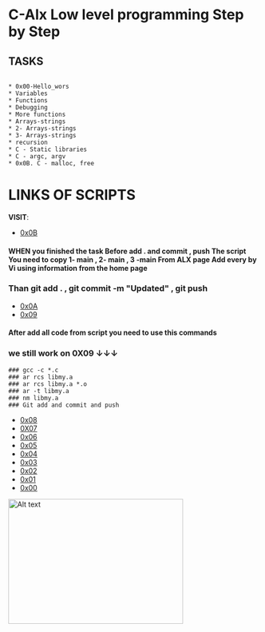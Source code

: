 # C-Alx Low level programming Step by Step 
## TASKS
~~~~

* 0x00-Hello_wors
* Variables
* Functions 
* Debugging
* More functions 
* Arrays-strings
* 2- Arrays-strings
* 3- Arrays-strings
* recursion
* C - Static libraries
* C - argc, argv
* 0x0B. C - malloc, free
~~~~
# LINKS OF SCRIPTS 

**VISIT**: 
* [0x0B](https://docs.google.com/document/d/11lRtqeMn6EO1lRBOnAkI3308slU6IragAKl63So4e9c/edit)
#### WHEN you finished the task Before add . and commit , push  The script You need to copy 1- main , 2- main , 3 -main From ALX page Add every by Vi using information from the home page
### Than git add . , git commit -m "Updated" , git push
* [0x0A](https://docs.google.com/document/d/1VMExs_UzYck9teoeIV2Oxs4ELT9I4fDOQycA7X52WwU/edit)
* [0x09](https://docs.google.com/document/d/1l3pwm5IBMyp51aOYDLcaO7iKPQIv-S_dqlYm7purzLY/edit)
#### After add all code from script you need to use this commands 
### we still work on 0X09 &darr;&darr;&darr;
~~~~
### gcc -c *.c 
### ar rcs libmy.a
### ar rcs libmy.a *.o
### ar -t libmy.a
### nm libmy.a  
### Git add and commit and push 
~~~~
* [0x08](https://docs.google.com/document/d/1ajmfOT-0mKA3gEJ7DVP6lLA1cmDTc2SE0fZUzsFdHC0/edit)
* [0X07](https://docs.google.com/document/d/1ySWG3i7271JBSQ15mW1OKdyUtpduH1dnQ046KVh0Kms/edit)
* [0x06](https://docs.google.com/document/d/1q_RncpYwnQ_BaAofEeZlMDe3KIXEx-_Sk6IV45xIP7o/edit)
* [0x05](https://docs.google.com/document/d/1xDuKCHrMAqos3HaFEnGNyvsR7tnp4XRJV9jUN39Kf3o/edit?pli=1)
* [0x04](https://docs.google.com/document/d/1imzQClExSRyc2WoIf2aH9bRZv6X_TSehpZAHZdtdTF8/edit0)
* [0x03](https://docs.google.com/document/d/1lbappd1BBE-Br4UWB0-TupuPM8SR8f1bsFMXe1BpxdY/edit)
* [0x02](https://docs.google.com/document/d/1puwxOfTE395rttYFrZ3bETS2gu1WPlWrfnmMGIkeZHw/edit)
* [0x01](https://docs.google.com/document/d/1APA-4CStOhrDYvsb9cAtTP66o_Ny3icpuF5UMPjAaL4/edit)
* [0x00](https://docs.google.com/document/d/1G6DezVAm_3ZVtF-mQsdYsJVCLPqxfqt6SQI5V31TI1w/edit)



<img src="https://webimages.mongodb.com/_com_assets/cms/l3etz1z9tduxvdoni-c.svg?auto=format%2Ccompress&ch=DPR&w=135" alt="Alt text" width="350" height="250">



